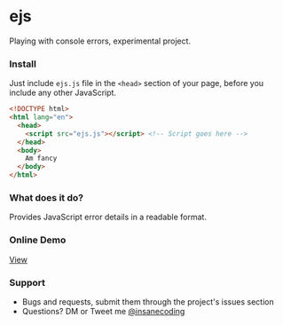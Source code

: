 # ejs
Playing with console errors, experimental project.

### Install
Just include `ejs.js` file in the `<head>` section of your page, before you include any other JavaScript.

```html
<!DOCTYPE html>
<html lang="en">
  <head>
    <script src="ejs.js"></script> <!-- Script goes here -->
  </head>
  <body>
    Am fancy
  </body>
</html>
```

### What does it do?
Provides JavaScript error details in a readable format.

### Online Demo
[View](https://i-break-codes.github.io/ejs/)

### Support
- Bugs and requests, submit them through the project's issues section
- Questions? DM or Tweet me [@insanecoding](https://twitter.com/insanecoding)